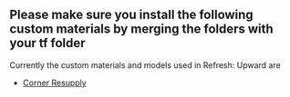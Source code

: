 ## Please make sure you install the following custom materials by merging the folders with your tf folder

Currently the custom materials and models used in Refresh: Upward are

- [Corner Resupply](https://tf2maps.net/downloads/corner-resupply-locker.1653/)
